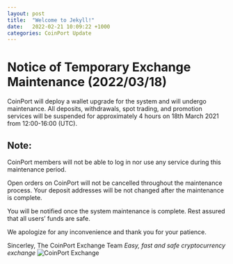 ```yaml
---
layout: post
title:  "Welcome to Jekyll!"
date:   2022-02-21 10:09:22 +1000
categories: CoinPort Update
---
```


# Notice of Temporary Exchange Maintenance (2022/03/18)

CoinPort will deploy a wallet upgrade for the system and will undergo maintenance. All deposits, withdrawals, spot trading, and promotion services will be suspended for approximately 4 hours on 18th March 2021 from 12:00-16:00 (UTC).

## Note:

CoinPort members will not be able to log in nor use any service during this maintenance period.

Open orders on CoinPort will not be cancelled throughout the maintenance process. Your deposit addresses will be not changed after the maintenance is complete.

You will be notified once the system maintenance is complete. Rest assured that all users’ funds are safe.

We apologize for any inconvenience and thank you for your patience.

Sincerley,
The CoinPort Exchange Team
*Easy, fast and safe cryptocurrency exchange*
![CoinPort Exchange](image/coinport.png)
